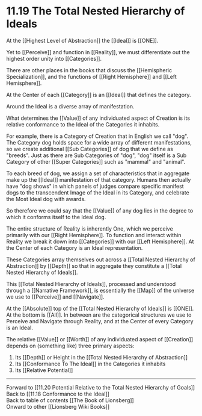 # 11.19 The Total Nested Hierarchy of Ideals

At the [[Highest Level of Abstraction]] the [[Ideal]] is [[ONE]]. 

Yet to [[Perceive]] and function in [[Reality]], we must differentiate out the highest order unity into [[Categories]]. 

There are other places in the books that discuss the [[Hemispheric Specialization]], and the functions of [[Right Hemisphere]] and [[Left Hemisphere]]. 

At the Center of each [[Category]] is an [[Ideal]] that defines the category. 

Around the Ideal is a diverse array of manifestation. 

What determines the [[Value]] of any individuated aspect of Creation is its relative conformance to the Ideal of the Categories it inhabits. 

For example, there is a Category of Creation that in English we call "dog". The Category dog holds space for a wide array of different manifestations, so we create additional [[Sub Categories]] of dog that we define as "breeds". Just as there are Sub Categories of "dog", "dog" itself is a Sub Category of other [[Super Categories]] such as "mammal" and "animal". 

To each breed of dog, we assign a set of characteristics that in aggregate make up the [[Ideal]] manifestation of that category. Humans then actually have "dog shows" in which panels of judges compare specific manifest dogs to the transcendent Image of the Ideal in its Category, and celebrate the Most Ideal dog with awards. 

So therefore we could say that the [[Value]] of any dog lies in the degree to which it conforms itself to the Ideal dog. 

The entire structure of Reality is inherently One, which we perceive primarily with our [[Right Hemisphere]]. To function and interact within Reality we break it down into [[Categories]] with our [[Left Hemisphere]]. At the Center of each Category is an Ideal representation. 

These Categories array themselves out across a [[Total Nested Hierarchy of Abstraction]] by [[Depth]] so that in aggregate they constitute a [[Total Nested Hierarchy of Ideals]]. 

This [[Total Nested Hierarchy of Ideals]], processed and understood through a [[Narrative Framework]], is essentially the [[Map]] of the universe we use to [[Perceive]] and [[Navigate]]. 

At the [[Absolute]] top of the [[Total Nested Hierarchy of Ideals]] is [[ONE]]. At the bottom is [[All]]. In between are the categorical structures we use to Perceive and Navigate through Reality, and at the Center of every Category is an Ideal. 

The relative [[Value]] or [[Worth]] of any individuated aspect of [[Creation]] depends on (something like) three primary aspects: 

1. Its [[Depth]] or Height in the [[Total Nested Hierarchy of Abstraction]] 
2. Its [[Conformance To The Ideal]] in the Categories it inhabits 
3. Its [[Relative Potential]] 

___

Forward to [[11.20 Potential Relative to the Total Nested Hierarchy of Goals]]  
Back to [[11.18 Conformance to the Ideal]]  
Back to table of contents [[The Book of Lionsberg]]  
Onward to other [[Lionsberg Wiki Books]]  
